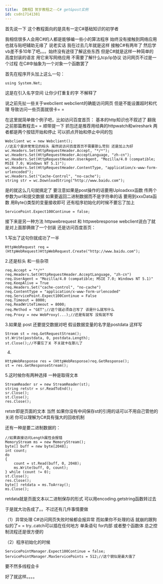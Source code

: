 ```yaml
---
title: 【教程】贺岁教程之--C# get&post实例
id: csdn17141381
---
```


首先说一下 这个教程面向的是具有一定C#基础知识的初学者

我相信很多人会用C#的人都是能够编一些小的算法程序 始终没有接触到网络应用
也就与贴吧辅助无缘了
说老实话 我在过去几年就是这样 接触C#有两年了 然后学vb差不多10年了吧。。。始终没有途径了解这些东西
但是C#就是这样一种简单的 高度封装的语言 用它来写网络应用 不需要了解什么tcp/ip协议
访问网页不过是一个过程 在C#中抽象为一个对象一个函数罢了

首先在程序开头加上这么一句：

```
using System.Net;
```

这是在引入名字空间 让你少打重复的字 不解释了

说之前先扯一些关于webclient
webclient的确能访问网页 但是不能设置超时和代理 导致访问一些页面就很卡= =

在这里就简单做个例子吧，比如访问百度首页：
基本的http知识也不叙述了 翻我之前那篇教程去= =
顺带提一下 抓包还是推荐用经典的httpwatch和wireshark 两者都是两个按钮开始和停止 可以抓点开始和停止中间的包

```
Webclient wc = new Webclient();
//这五个是非常常见的标头 虽然说访问百度首页不需要那么苛刻 还是加上为好
wc.Headers.Set(HttpRequestHeader.Accept, "*/*");
wc.Headers.Set(HttpRequestHeader.AcceptLanguage, "zh-cn");
wc.Headers.Set(HttpRequestHeader.UserAgent, "Mozilla/4.0 (compatible; MSIE 7.0; Windows NT 5.1)");
wc.Headers.Set(HttpRequestHeader.ContentType, "application/x-www-form-urlencoded");
wc.Headers.Set("Cache-Control", "no-cache");
string str = wc.DownloadString("http://www.baidu.com");
```

是的就这么几句就搞定了 要注意如果是post操作的话要用Uploadxxx函数 传两个参数为url和提交数据
如果要返回二进制数据而不是字符串的话 要用到xxxData函数 用Byte()类型的变量接收即可
还有程序初始化的时候不要忘了加上

```
ServicePoint.Expect100Continue = false;
```

接下来是另一种方法 httpwebrequest 和 httpwebresponse
webclient说白了就是对上面那俩做了一个封装
还是访问百度首页：

1.写出了这句你就成功了一半

```
HttpWebRequest req = (HttpWebRequest)HttpWebRequest.Create("http://www.baidu.com");
```

2.还是标头 和一些杂项

```
req.Accept = "*/*"
req.Headers.Set(HttpRequestHeader.AcceptLanguage, "zh-cn")
req.UserAgent = "Mozilla/4.0 (compatible; MSIE 7.0; Windows NT 5.1)"
req.KeepAlive = True
req.Headers.Set("cache-control", "no-cache")
req.ContentType = "application/x-www-form-urlencoded"
req.ServicePoint.Expect100Continue = False
req.Timeout = 8000;
req.ReadWriteTimeout = 8000;
req.Method = "GET";//这个就必须自己写了 该是什么就写什么
req.Proxy = new WebProxy(...);//还是有就写 没有就不写
```

3.如果是 post 还要提交数据对吧 假设数据变量的名字是postdata 这样写

```
Stream st = req.GetRequestStream();
st.Write(postdata, 0, postdata.Length);
st.Close();//不要忘了关 不关就卡在那儿了
```

4.

```
HttpWebResponse res = (HttpWebResponse)req.GetResponse();
st = res.GetResponseStream();
```

5.这时候你有两种选择 一种是取得文本

```
StreamReader sr = new StreamReader(st);
string retstr = sr.ReadToEnd();
sr.Close();
st.Close();
res.Close();
```

retstr即是页面的文本
当然 如果你没有中间保存st的引用的话可以不用自己管他的关闭 你可以理解为C#具有强大的回收机制

还有一种是要二进制数据的：

```
//如果直接访问Length属性会报错
MemoryStream ms = new MemoryStream();
byte[] buff = new byte[2048];
int count;
do
{
    count = st.Read(buff, 0, 2048);
    ms.Write(buff, 0, count);
} while (count != 0);
st.Close();
res.Close();
byte[] retdata = ms.ToArray();
ms.Close();
```

retdata就是页面文本以二进制保存的形式 可以用encoding.getstring函数转过去

于是就大功告成了。。不过还有几件事情要做

（1）异常处理
C#访问网页失败时候都会报异常 而如果你不处理的话 就崩的跟狗似的了= =
try..catch可以插在任何地方 单条语句 for内部 或者整个函数体 总之控制流程还是很方便的

（2）程序初始化的时候

```
ServicePointManager.Expect100Continue = false;
ServicePointManager.MaxServicePoints = 512;//这个貌似是最大值了
```

要不然多线程会卡

好了就这样。。。。